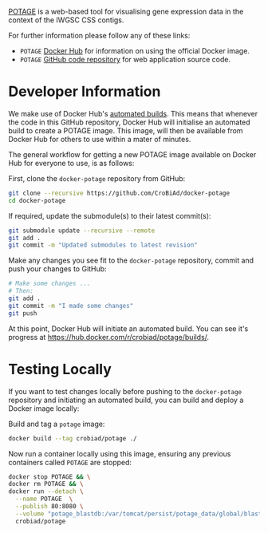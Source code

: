 [POTAGE](https://github.com/CroBiAd/potage) is a web-based tool for visualising gene expression data in the context
of the IWGSC CSS contigs.

For further information please follow any of these links:

 * `POTAGE` [Docker Hub](https://hub.docker.com/r/crobiad/potage/) for information on using the official Docker image.
 * `POTAGE` [GitHub code repository](https://github.com/CroBiAd/potage) for web application source code.

# Developer Information

We make use of Docker Hub's [automated builds](https://docs.docker.com/docker-hub/builds/). This means that whenever the code
in this GitHub repository, Docker Hub will initialise an automated build to create a POTAGE image. This image, will then be
available from Docker Hub for others to use within a mater of minutes.

The general workflow for getting a new POTAGE image available on Docker Hub for everyone to use, is as follows:

First, clone the `docker-potage` repository from GitHub:

```bash
git clone --recursive https://github.com/CroBiAd/docker-potage
cd docker-potage
```

If required, update the submodule(s) to their latest commit(s):

```bash
git submodule update --recursive --remote
git add .
git commit -m "Updated submodules to latest revision"
```

Make any changes you see fit to the `docker-potage` repository, commit and push your changes to GitHub:

```bash
# Make some changes ...
# Then:
git add .
git commit -m "I made some changes"
git push
```

At this point, Docker Hub will initiate an automated build. You can see it's progress at https://hub.docker.com/r/crobiad/potage/builds/.

# Testing Locally

If you want to test changes locally before pushing to the `docker-potage` repository and initiating an automated build, you
can build and deploy a Docker image locally:

Build and tag a `potage` image:

```bash
docker build --tag crobiad/potage ./
```

Now run a container locally using this image, ensuring any previous containers called `POTAGE` are stopped:

```bash
docker stop POTAGE && \
docker rm POTAGE && \
docker run --detach \
  --name POTAGE  \
  --publish 80:8080 \
  --volume "potage_blastdb:/var/tomcat/persist/potage_data/global/blast_db" \
  crobiad/potage
```
